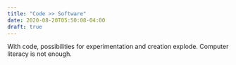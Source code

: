 ```yaml
---
title: "Code >> Software"
date: 2020-08-20T05:50:08-04:00
draft: true
---
```


With code, possibilities for experimentation and creation explode.
Computer literacy is not enough.
<!--more-->
